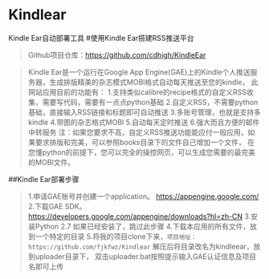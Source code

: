 # Kindlear
Kindle Ear自动部署工具
#使用Kindle Ear搭建RSS推送平台
>Github项目仓库：https://github.com/cdhigh/KindleEar

>Kindle Ear是一个运行在Google App Engine(GAE)上的Kindle个人推送服务器，生成排版精美的杂志模式MOBI格式自动每天推送至您的kindle，
此网站应用目前的功能有：
1.支持类似calibre的recipe格式的自定义RSS收集，需要写代码，需要有一点点python基础
2.自定义RSS，不需要python基础，直接输入RSS链接和标题即可自动推送
3.多账号管理，也就是支持多kindle
4.带图的杂志格式MOBI
5.自动每天定时推送
6.强大而且方便的邮件中转服务
注：如果您要求不高，自定义RSS推送功能能应付一般应用，如果要求排版和完美，可以参照books目录下的文件自己增加一个文件， 在您懂python的前提下，您可以完全的操控网页，可以生成您需要的最完美的MOBI文件。

##Kindle Ear部署步骤
>1.申请GAE账号并创建一个application。 https://appengine.google.com/
2.下载GAE SDK。 https://developers.google.com/appengine/downloads?hl=zh-CN
3.安装Python 2.7 如果已经安装了，跳过此步骤
4.下载本应用的所有文件，放到一个特定的目录
5.将我的项目clone下来，``项目地址：https://github.com/fjkfwz/Kindlear`` 解压后将目录改名为kindleear，放到uploader目录下， 双击uploader.bat按照提示输入GAE认证信息及项目名即可上传
